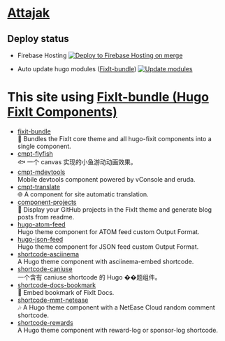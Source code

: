 # [Attajak](https://attajak.web.app)

## Deploy status

  - Firebase Hosting [![Deploy to Firebase Hosting on merge](https://github.com/attajak/attajak.web.app/actions/workflows/firebase-hosting-merge.yml/badge.svg)](https://github.com/attajak/attajak.web.app/actions/workflows/firebase-hosting-merge.yml)

  - Auto update hugo modules ([FixIt-bundle](https://github.com/hugo-fixit/fixit-bundle)) [![Update modules](https://github.com/attajak/attajak.web.app/actions/workflows/update-modules.yml/badge.svg)](https://github.com/attajak/attajak.web.app/actions/workflows/update-modules.yml)

# This site using [FixIt-bundle (Hugo FixIt Components)](https://github.com/hugo-fixit/fixit-bundle)

<!-- HUGO_FIXIT_COMPONENTS:START -->
- [fixit-bundle](https://github.com/hugo-fixit/fixit-bundle)\
 🌲 Bundles the FixIt core theme and all hugo-fixit components into a single component.
- [cmpt-flyfish](https://github.com/hugo-fixit/cmpt-flyfish)\
 🐟 一个 canvas 实现的小鱼游动动画效果。
- [cmpt-mdevtools](https://github.com/hugo-fixit/cmpt-mdevtools)\
 Mobile devtools component powered by vConsole and eruda.
- [cmpt-translate](https://github.com/hugo-fixit/cmpt-translate)\
 🌐 A component for site automatic translation.
- [component-projects](https://github.com/hugo-fixit/component-projects)\
 🐙 Display your GitHub projects in the FixIt theme and generate blog posts from readme.
- [hugo-atom-feed](https://github.com/hugo-fixit/hugo-atom-feed)\
 Hugo theme component for ATOM feed custom Output Format.
- [hugo-json-feed](https://github.com/hugo-fixit/hugo-json-feed)\
 Hugo theme component for JSON feed custom Output Format.
- [shortcode-asciinema](https://github.com/hugo-fixit/shortcode-asciinema)\
 A Hugo theme component with asciinema-embed shortcode.
- [shortcode-caniuse](https://github.com/hugo-fixit/shortcode-caniuse)\
 一个含有 caniuse shortcode 的 Hugo ��题组件。
- [shortcode-docs-bookmark](https://github.com/hugo-fixit/shortcode-docs-bookmark)\
 🔖 Embed bookmark of FixIt Docs.
- [shortcode-mmt-netease](https://github.com/hugo-fixit/shortcode-mmt-netease)\
 🎶 A Hugo theme component with a NetEase Cloud random comment shortcode.
- [shortcode-rewards](https://github.com/hugo-fixit/shortcode-rewards)\
 A Hugo theme component with reward-log or sponsor-log shortcode.
<!-- HUGO_FIXIT_COMPONENTS:END -->
